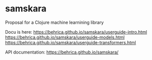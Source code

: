 # samskara

Proposal for a Clojure machine learnining library

Docu is here:
https://behrica.github.io/samskara/userguide-intro.html
https://behrica.github.io/samskara/userguide-models.html
https://behrica.github.io/samskara/userguide-transformers.html

API documentation:
https://behrica.github.io/samskara/

